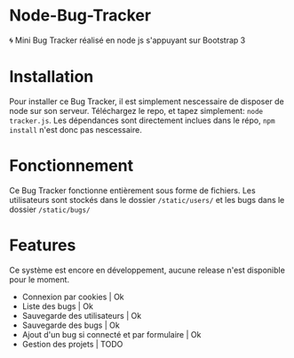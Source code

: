 # Node-Bug-Tracker
:cyclone: Mini Bug Tracker réalisé en node js s'appuyant sur Bootstrap 3

# Installation
Pour installer ce Bug Tracker, il est simplement nescessaire de disposer de node sur son serveur.
Téléchargez le repo, et tapez simplement: `node tracker.js`.
Les dépendances sont directement inclues dans le répo, `npm install` n'est donc pas nescessaire.

# Fonctionnement
Ce Bug Tracker fonctionne entièrement sous forme de fichiers. Les utilisateurs sont stockés dans le dossier `/static/users/` et les bugs dans le dossier `/static/bugs/`

# Features
Ce système est encore en développement, aucune release n'est disponible pour le moment.

- Connexion par cookies | Ok
- Liste des bugs | Ok
- Sauvegarde des utilisateurs | Ok
- Sauvegarde des bugs | Ok
- Ajout d'un bug si connecté et par formulaire | Ok
- Gestion des projets | TODO
